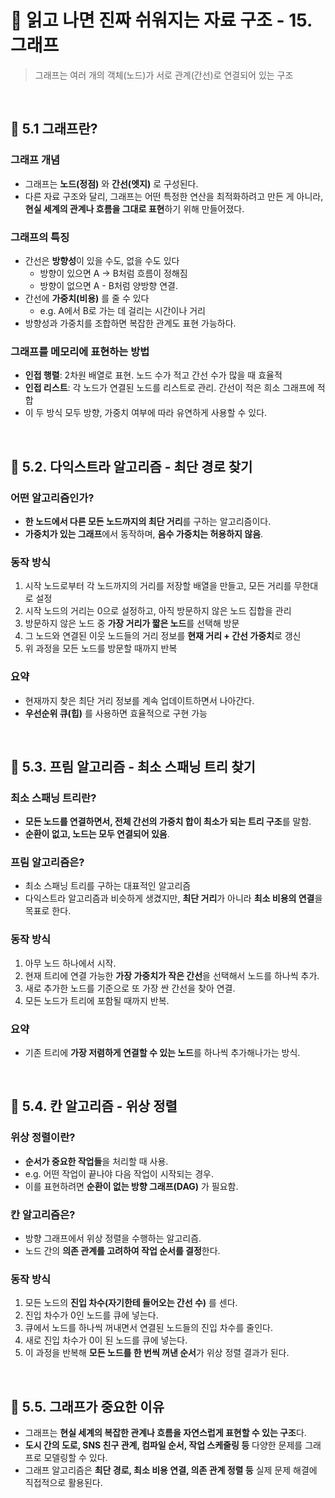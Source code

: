 # 📌 읽고 나면 진짜 쉬워지는 자료 구조 - 15. 그래프

> 그래프는 여러 개의 객체(노드)가 서로 관계(간선)로 연결되어 있는 구조

<br/>

## 🔖 5.1 그래프란?

### 그래프 개념

- 그래프는 **노드(정점)** 와 **간선(엣지)** 로 구성된다.
- 다른 자료 구조와 달리, 그래프는 어떤 특정한 연산을 최적화하려고 만든 게 아니라, **현실 세계의 관계나 흐름을 그대로 표현**하기 위해 만들어졌다.

### 그래프의 특징

- 간선은 **방향성**이 있을 수도, 없을 수도 있다
  - 방향이 있으면 A → B처럼 흐름이 정해짐
  - 방향이 없으면 A - B처럼 양방향 연결.
- 간선에 **가중치(비용)** 를 줄 수 있다
  - e.g. A에서 B로 가는 데 걸리는 시간이나 거리
- 방향성과 가중치를 조합하면 복잡한 관계도 표현 가능하다.

### 그래프를 메모리에 표현하는 방법

- **인접 행렬**: 2차원 배열로 표현. 노드 수가 적고 간선 수가 많을 때 효율적
- **인접 리스트**: 각 노드가 연결된 노드를 리스트로 관리. 간선이 적은 희소 그래프에 적합
- 이 두 방식 모두 방향, 가중치 여부에 따라 유연하게 사용할 수 있다.

<br/>

## 🔖 5.2. 다익스트라 알고리즘 - 최단 경로 찾기

### 어떤 알고리즘인가?

- **한 노드에서 다른 모든 노드까지의 최단 거리**를 구하는 알고리즘이다.
- **가중치가 있는 그래프**에서 동작하며, **음수 가중치는 허용하지 않음**.

### 동작 방식

1. 시작 노드로부터 각 노드까지의 거리를 저장할 배열을 만들고, 모든 거리를 무한대로 설정
2. 시작 노드의 거리는 0으로 설정하고, 아직 방문하지 않은 노드 집합을 관리
3. 방문하지 않은 노드 중 **가장 거리가 짧은 노드**를 선택해 방문
4. 그 노드와 연결된 이웃 노드들의 거리 정보를 **현재 거리 + 간선 가중치**로 갱신
5. 위 과정을 모든 노드를 방문할 때까지 반복

### 요약

- 현재까지 찾은 최단 거리 정보를 계속 업데이트하면서 나아간다.
- **우선순위 큐(힙)** 를 사용하면 효율적으로 구현 가능

<br/>

## 🔖 5.3. 프림 알고리즘 - 최소 스패닝 트리 찾기

### 최소 스패닝 트리란?

- **모든 노드를 연결하면서, 전체 간선의 가중치 합이 최소가 되는 트리 구조**를 말함.
- **순환이 없고, 노드는 모두 연결되어 있음**.

### 프림 알고리즘은?

- 최소 스패닝 트리를 구하는 대표적인 알고리즘
- 다익스트라 알고리즘과 비슷하게 생겼지만, **최단 거리**가 아니라 **최소 비용의 연결**을 목표로 한다.

### 동작 방식

1. 아무 노드 하나에서 시작.
2. 현재 트리에 연결 가능한 **가장 가중치가 작은 간선**을 선택해서 노드를 하나씩 추가.
3. 새로 추가한 노드를 기준으로 또 가장 싼 간선을 찾아 연결.
4. 모든 노드가 트리에 포함될 때까지 반복.

### 요약

- 기존 트리에 **가장 저렴하게 연결할 수 있는 노드**를 하나씩 추가해나가는 방식.

<br/>

## 🔖 5.4. 칸 알고리즘 - 위상 정렬

### 위상 정렬이란?

- **순서가 중요한 작업들**을 처리할 때 사용.
- e.g. 어떤 작업이 끝나야 다음 작업이 시작되는 경우.
- 이를 표현하려면 **순환이 없는 방향 그래프(DAG)** 가 필요함.

### 칸 알고리즘은?

- 방향 그래프에서 위상 정렬을 수행하는 알고리즘.
- 노드 간의 **의존 관계를 고려하여 작업 순서를 결정**한다.

### 동작 방식

1. 모든 노드의 **진입 차수(자기한테 들어오는 간선 수)** 를 센다.
2. 진입 차수가 0인 노드를 큐에 넣는다.
3. 큐에서 노드를 하나씩 꺼내면서 연결된 노드들의 진입 차수를 줄인다.
4. 새로 진입 차수가 0이 된 노드를 큐에 넣는다.
5. 이 과정을 반복해 **모든 노드를 한 번씩 꺼낸 순서**가 위상 정렬 결과가 된다.

<br/>

## 🔖 5.5. 그래프가 중요한 이유

- 그래프는 **현실 세계의 복잡한 관계나 흐름을 자연스럽게 표현할 수 있는 구조**다.
- **도시 간의 도로, SNS 친구 관계, 컴파일 순서, 작업 스케줄링 등** 다양한 문제를 그래프로 모델링할 수 있다.
- 그래프 알고리즘은 **최단 경로, 최소 비용 연결, 의존 관계 정렬 등** 실제 문제 해결에 직접적으로 활용된다.

